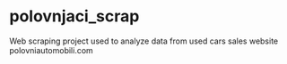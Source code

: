 # polovnjaci_scrap
Web scraping project used to analyze data from used cars sales website polovniautomobili.com
